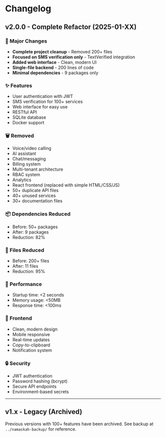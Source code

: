 # Changelog

## v2.0.0 - Complete Refactor (2025-01-XX)

### 🎯 Major Changes
- **Complete project cleanup** - Removed 200+ files
- **Focused on SMS verification only** - TextVerified integration
- **Added web interface** - Clean, modern UI
- **Single-file backend** - 200 lines of code
- **Minimal dependencies** - 9 packages only

### ✨ Features
- User authentication with JWT
- SMS verification for 100+ services
- Web interface for easy use
- RESTful API
- SQLite database
- Docker support

### 🗑️ Removed
- Voice/video calling
- AI assistant
- Chat/messaging
- Billing system
- Multi-tenant architecture
- RBAC system
- Analytics
- React frontend (replaced with simple HTML/CSS/JS)
- 50+ duplicate API files
- 40+ unused services
- 30+ documentation files

### 📦 Dependencies Reduced
- Before: 50+ packages
- After: 9 packages
- Reduction: 82%

### 📁 Files Reduced
- Before: 200+ files
- After: 11 files
- Reduction: 95%

### 🚀 Performance
- Startup time: <2 seconds
- Memory usage: <50MB
- Response time: <100ms

### 🎨 Frontend
- Clean, modern design
- Mobile responsive
- Real-time updates
- Copy-to-clipboard
- Notification system

### 🔒 Security
- JWT authentication
- Password hashing (bcrypt)
- Secure API endpoints
- Environment-based secrets

---

## v1.x - Legacy (Archived)

Previous versions with 100+ features have been archived.
See backup at `../namaskah-backup/` for reference.
